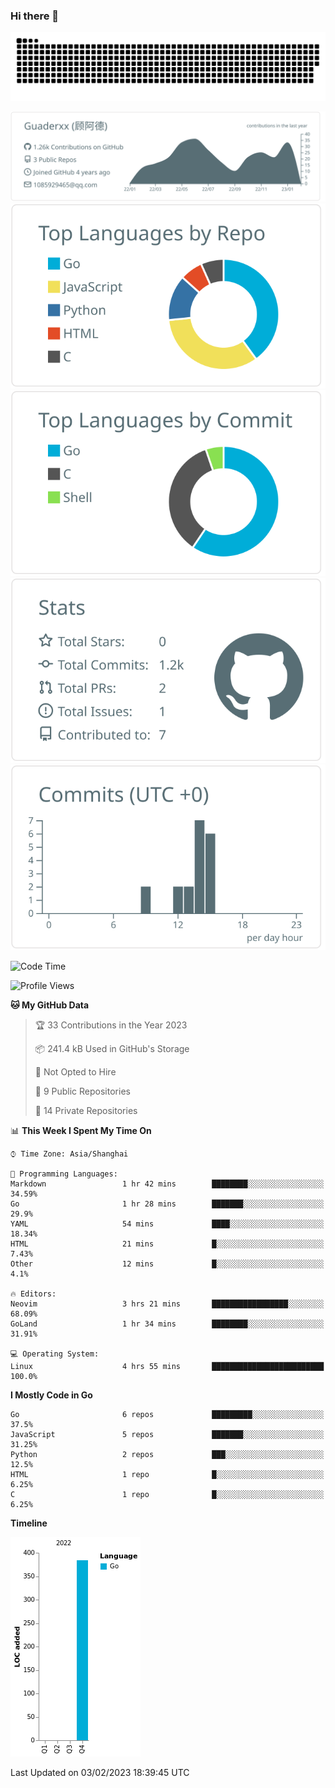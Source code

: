 ### Hi there 👋

<picture>
  <source media="(prefers-color-scheme: dark)" srcset="https://raw.githubusercontent.com/Guaderxx/Guaderxx/output/github-snake-dark.svg">
  <source media="(prefers-color-scheme: light)" srcset="https://raw.githubusercontent.com/Guaderxx/Guaderxx/output/github-snake.svg">
  <img alt="github-snake" src="https://raw.githubusercontent.com/Guaderxx/Guaderxx/output/github-snake.svg">
</picture>

<div align="center">


![](https://raw.githubusercontent.com/Guaderxx/Guaderxx/main/profile-summary-card-output/default/0-profile-details.svg)
![](https://raw.githubusercontent.com/Guaderxx/Guaderxx/main/profile-summary-card-output/default/1-repos-per-language.svg)
![](https://raw.githubusercontent.com/Guaderxx/Guaderxx/main/profile-summary-card-output/default/2-most-commit-language.svg)
![](https://raw.githubusercontent.com/Guaderxx/Guaderxx/main/profile-summary-card-output/default/3-stats.svg)
![](https://raw.githubusercontent.com/Guaderxx/Guaderxx/main/profile-summary-card-output/default/4-productive-time.svg)


</div>

<!--START_SECTION:waka-->
![Code Time](http://img.shields.io/badge/Code%20Time-4%20hrs%2055%20mins-blue)

![Profile Views](http://img.shields.io/badge/Profile%20Views-146-blue)

**🐱 My GitHub Data** 

> 🏆 33 Contributions in the Year 2023
 > 
> 📦 241.4 kB Used in GitHub's Storage 
 > 
> 🚫 Not Opted to Hire
 > 
> 📜 9 Public Repositories 
 > 
> 🔑 14 Private Repositories  
 > 
📊 **This Week I Spent My Time On** 

```text
⌚︎ Time Zone: Asia/Shanghai

💬 Programming Languages: 
Markdown                 1 hr 42 mins        ████████░░░░░░░░░░░░░░░░░   34.59% 
Go                       1 hr 28 mins        ███████░░░░░░░░░░░░░░░░░░   29.9% 
YAML                     54 mins             ████░░░░░░░░░░░░░░░░░░░░░   18.34% 
HTML                     21 mins             █░░░░░░░░░░░░░░░░░░░░░░░░   7.43% 
Other                    12 mins             █░░░░░░░░░░░░░░░░░░░░░░░░   4.1%

🔥 Editors: 
Neovim                   3 hrs 21 mins       █████████████████░░░░░░░░   68.09% 
GoLand                   1 hr 34 mins        ████████░░░░░░░░░░░░░░░░░   31.91%

💻 Operating System: 
Linux                    4 hrs 55 mins       █████████████████████████   100.0%

```

**I Mostly Code in Go** 

```text
Go                       6 repos             █████████░░░░░░░░░░░░░░░░   37.5% 
JavaScript               5 repos             ███████░░░░░░░░░░░░░░░░░░   31.25% 
Python                   2 repos             ███░░░░░░░░░░░░░░░░░░░░░░   12.5% 
HTML                     1 repo              █░░░░░░░░░░░░░░░░░░░░░░░░   6.25% 
C                        1 repo              █░░░░░░░░░░░░░░░░░░░░░░░░   6.25%

```


**Timeline**

![Chart not found](https://raw.githubusercontent.com/Guaderxx/Guaderxx/main/charts/bar_graph.png) 


 Last Updated on 03/02/2023 18:39:45 UTC
<!--END_SECTION:waka-->
